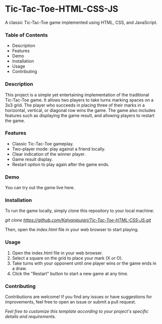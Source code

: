 # Tic-Tac-Toe-HTML-CSS-JS
A classic Tic-Tac-Toe game implemented using HTML, CSS, and JavaScript.

### Table of Contents
* Description
* Features
* Demo
* Installation
* Usage
* Contributing

### Description
This project is a simple yet entertaining implementation of the traditional Tic-Tac-Toe game. It allows two players to take turns marking spaces on a 3x3 grid. The player who succeeds in placing three of their marks in a horizontal, vertical, or diagonal row wins the game. The game also includes features such as displaying the game result, and allowing players to restart the game.

### Features
- Classic Tic-Tac-Toe gameplay.
- Two-player mode: play against a friend locally.
- Clear indication of the winner player.
- Game result display.
- Restart option to play again after the game ends.

### Demo
You can try out the game live here.

### Installation
To run the game locally, simply clone this repository to your local machine:

*git clone https://github.com/Kalyanipujari/Tic-Tac-Toe-HTML-CSS-JS.git*

Then, open the *index.html* file in your web browser to start playing.

### Usage
1. Open the index.html file in your web browser.
2. Select a square on the grid to place your mark (X or O).
3. Take turns with your opponent until one player wins or the game ends in a draw.
4. Click the "Restart" button to start a new game at any time.

### Contributing
Contributions are welcome! If you find any issues or have suggestions for improvements, feel free to open an issue or submit a pull request.

*Feel free to customize this template according to your project's specific details and requirements.*

